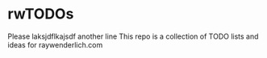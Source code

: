 

# rwTODOs


Please laksjdflkajsdf
another line
This repo is a collection of TODO lists and ideas for raywenderlich.com
